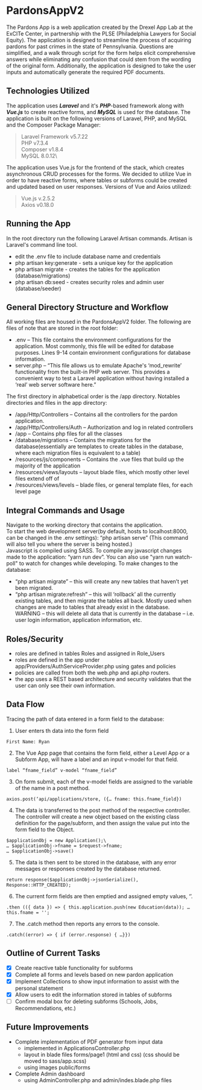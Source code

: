 # PardonsAppV2
The Pardons App is a web application created by the Drexel App Lab at the ExCITe Center, in partnership with the PLSE (Philadelphia Lawyers for Social Equity). The application is designed to streamline the process of acquiring pardons for past crimes in the state of Pennsylvania. Questions are simplified, and a walk through script for the form helps elicit comprehensive answers while eliminating any confusion that could stem from the wording of the original form. Additionally, the application is designed to take the user inputs and automatically generate the required PDF documents. 
## Technologies Utilized
The application uses ***Laravel*** and it's ***PHP***-based framework along with ***Vue.js*** to create reactive forms, and ***MySQL*** is used for the database. The application is built on the following versions of Laravel, PHP, and MySQL and the Composer Package Manager:
>Laravel Framework v5.7.22\
PHP v7.3.4\
Composer v1.8.4\
MySQL 8.0.12\

The application uses Vue.js for the frontend of the stack, which creates asynchronous CRUD processes for the forms. We decided to utilize Vue in order to have reactive forms, where tables or subforms could be created and updated based on user responses. Versions of Vue and Axios utilized:
>Vue.js v.2.5.2\
Axios v0.18.0

## Running the App
In the root directory run the following Laravel Artisan commands. Artisan is Laravel's command line tool.
* edit the .env file to include database name and credentials
* php artisan key:generate - sets a unique key for the application
* php artisan migrate - creates the tables for the application (database/migrations)
* php artisan db:seed - creates security roles and admin user (database/seeder)

## General Directory Structure and Workflow
All working files are housed in the PardonsAppV2 folder. The following are files of note that are stored in the root folder:
* .env – This file contains the environment configurations for the application. Most commonly, this file will be edited for database purposes. Lines 9-14 contain environment configurations for database information.
* server.php – “This file allows us to emulate Apache's ‘mod_rewrite’ functionality from the built-in PHP web server. This provides a convenient way to test a Laravel application without having installed a ‘real’ web server software here.”

The first directory in alphabetical order is the /app directory. Notables directories and files in the app directory:
* /app/Http/Controllers – Contains all the controllers for the pardon application.
*	/app/Http/Controllers/Auth – Authorization and log in related controllers
*	/app – Contains php files for all the classes
*	/database/migrations – Contains the migrations for the database(essentially are templates to create tables in the database, where each migration files is equivalent to a table)
*	/resources/js/components – Contains the .vue files that build up the majority of the application
*	/resources/views/layouts – layout blade files, which mostly other level files extend off of
*	/resources/views/levels – blade files, or general template files, for each level page
## Integral Commands and Usage
Navigate to the working directory that contains the application.  
To start the web development server(by default, hosts to localhost:8000, can be changed in the .env settings): “php artisan serve” (This command will also tell you where the server is being hosted.)  
Javascript is compiled using SASS. To compile any javascript changes made to the application: “yarn run dev”.  You can also use "yarn run watch-poll" to watch for changes while developing.
To make changes to the database:  
*	“php artisan migrate” – this will create any new tables that haven’t yet been migrated.
*	“php artisan migrate:refresh” – this will ‘rollback’ all the currently existing tables, and then migrate the tables all back. Mostly used when changes are made to tables that already exist in the database. WARNING – this will delete all data that is currently in the database – i.e. user login information, application information, etc.
## Roles/Security
* roles are defined in tables Roles and assigned in Role_Users
* roles are defined in the app under app/Providers/AuthServiceProvider.php using gates and policies
* policies are called from both the web.php and api.php routers.
* the app uses a REST based architecture and security validates that the user can only see their own information.

## Data Flow
Tracing the path of data entered in a form field to the database:  
1. User enters th data into the form field
```
First Name: Ryan
```
2. The Vue App page that contains the form field, either a Level App or a Subform App, will have a label and an input v-model for that field.
```
label “fname_field” v-model “fname_field”
```
3. On form submit, each of the v-model fields are assigned to the variable of the name in a post method. 
```
axios.post(‘api/applications/store, ({… fname: this.fname_field})
```
4. The data is transferred to the post method of the respective controller. The controller will create a new object based on the existing class definition for the page/subform, and then assign the value put into the form field to the Object. 
```
$applicationObj = new Application();\
… $applicationObj->fname = $request->fname;
… $applicationObj->save()
```
5.	The data is then sent to be stored in the database, with any error messages or responses created by the database returned.
```
return response($applicationObj->jsonSerialize(), Response::HTTP_CREATED);
```
6.	The current form fields are then emptied and assigned empty values, ‘’.
```
.then (({ data }) => { this.application.push(new Education(data)); … this.fname = ''; 
```
7.	The .catch method then reports any errors to the console. 
```
.catch((error) => { if (error.response) { …}})
```

## Outline of Current Tasks
- [x] Create reactive table functionality for subforms
- [x] Complete all forms and levels based on new pardon application
- [x] Implement Collections to show input information to assist with the personal statement
- [x] Allow users to edit the information stored in tables of subforms
- [ ] Confirm modal box for deleting subforms (Schools, Jobs, Recommendations, etc.)

## Future Improvements 
* Complete implementation of PDF generator from input data
	- implemented in ApplicationsController.php
	- layout in blade files forms/page1 (html and css) (css should be moved to sass/app.scss)
	- using images public/forms
* Complete Admin dashboard
	- using AdminController.php and admin/indes.blade.php files
